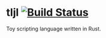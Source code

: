 tljl [![Build Status](https://travis-ci.org/tljubej/tljl.svg?branch=master)](https://travis-ci.org/tljubej/tljl)
====

Toy scripting language written in Rust.
